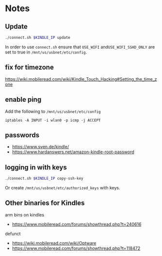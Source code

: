 # Notes

## Update

```sh
./connect.sh $KINDLE_IP update
```

In order to use `connect.sh` ensure that `USE_WIFI` and`USE_WIFI_SSHD_ONLY` are set to true in `/mnt/us/usbnet/etc/config`.


## fix for timezone

https://wiki.mobileread.com/wiki/Kindle_Touch_Hacking#Setting_the_time_zone


## enable ping

Add the following to `/mnt/us/usbnet/etc/config`

```
iptables -A INPUT -i wlan0 -p icmp -j ACCEPT
```


## passwords

* https://www.sven.de/kindle/
* https://www.hardanswers.net/amazon-kindle-root-password


## logging in with keys

```sh
./connect.sh $KINDLE_IP copy-ssh-key
```

Or create `/mnt/us/usbnet/etc/authorized_keys` with keys.


## Other binaries for Kindles

arm bins on kindles
* https://www.mobileread.com/forums/showthread.php?t=240616

defunct
* https://wiki.mobileread.com/wiki/Optware
* https://www.mobileread.com/forums/showthread.php?t=118472
